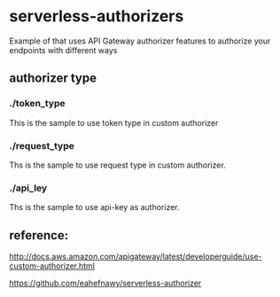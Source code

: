 # serverless-authorizers
Example of that uses API Gateway authorizer features to authorize your endpoints with different ways

## authorizer type

### ./token_type

This is the sample to use token type in custom authorizer

### ./request_type

Ths is the sample to use request type in custom authorizer.

### ./api_ley

Ths is the sample to use api-key as authorizer.

## reference:

http://docs.aws.amazon.com/apigateway/latest/developerguide/use-custom-authorizer.html

https://github.com/eahefnawy/serverless-authorizer
